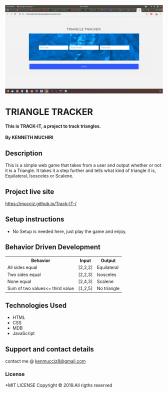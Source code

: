 ![Screenshot](Screenshot.png)
# TRIANGLE TRACKER
#### This is TRACK-IT, a project to track triangles.
#### By **KENNETH MUCHIRI**

## Description
This is a simple web game that takes from a user and output whether or not it is a Triangle. It takes it a step further and tells what kind of triangle it is, Equilateral, Isosceles or Scalene.
## Project live site
 https://mucciz.github.io/Track-IT-/
## Setup instructions
* No Setup is needed here, just play the game and enjoy.
## Behavior Driven Development
<table>
   <tr>
     <th>Behavior</th>
     <th>Input</th>
     <th>Output</th>
   </tr>
   <tr>
       <td>All sides equal</td>
       <td>[2,2,2]</td>
       <td>Equilateral</td>
   </tr>
   <tr>
       <td>Two sides equal</td>
       <td>[2,2,3]</td>
       <td>Isosceles</td>
   </tr>
   <tr>
       <td>None equal</td>
       <td>[2,4,3]</td>
       <td>Scalene</td>
   </tr>
   <tr>
       <td>Sum of two values<= third value </td>
       <td>[1,2,5]</td>
       <td>No triangle</td>
   </tr>
</table>

## Technologies Used
* HTML
* CSS
* MDB
* JavaScript
## Support and contact details
contact me @ kenmucciz8@gmail.com
### License
*MIT LICENSE
Copyright &copy; 2019.All rigths reserved
